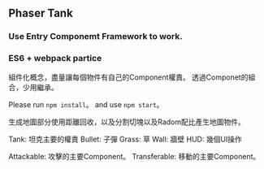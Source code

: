 ## Phaser Tank


### Use Entry Componemt Framework to work.
### ES6 + webpack partice

組件化概念，盡量讓每個物件有自己的Component權責。
透過Componet的組合，少用繼承。

Please run `npm install`。
and use `npm start`。

生成地圖部分使用距離回收，以及分割切塊以及Radom配比產生地圖物件。


Tank: 坦克主要的權責
Bullet: 子彈
Grass: 草
Wall: 牆壁
HUD: 幾個UI操作

Attackable: 攻擊的主要Component。
Transferable: 移動的主要Component。
